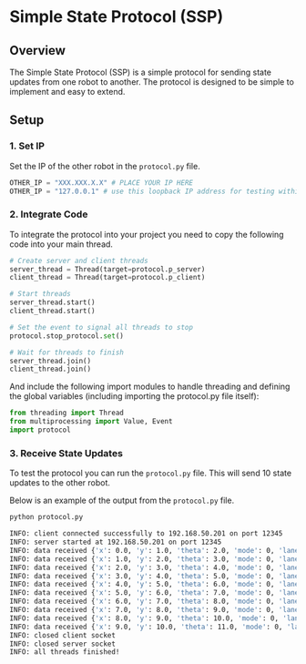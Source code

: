 # Simple State Protocol (SSP)

## Overview

The Simple State Protocol (SSP) is a simple protocol for sending state updates from
one robot to another. The protocol is designed to be simple to implement and
easy to extend.

## Setup

### 1. Set IP

Set the IP of the other robot in the `protocol.py` file.

```python
OTHER_IP = "XXX.XXX.X.X" # PLACE YOUR IP HERE
OTHER_IP = "127.0.0.1" # use this loopback IP address for testing within your own device
```

### 2. Integrate Code

To integrate the protocol into your project you need to copy the following code into your main thread.

```python
# Create server and client threads
server_thread = Thread(target=protocol.p_server)
client_thread = Thread(target=protocol.p_client)

# Start threads
server_thread.start()
client_thread.start()

# Set the event to signal all threads to stop
protocol.stop_protocol.set()

# Wait for threads to finish
server_thread.join()
client_thread.join()
```

And include the following import modules to handle threading and defining the
global variables (including importing the protocol.py file itself):

```python
from threading import Thread
from multiprocessing import Value, Event
import protocol
```

### 3. Receive State Updates

To test the protocol you can run the `protocol.py` file. This will send 10 state updates to the other robot.

Below is an example of the output from the `protocol.py` file.

```bash
python protocol.py

INFO: client connected successfully to 192.168.50.201 on port 12345
INFO: server started at 192.168.50.201 on port 12345
INFO: data received {'x': 0.0, 'y': 1.0, 'theta': 2.0, 'mode': 0, 'lane': 0}
INFO: data received {'x': 1.0, 'y': 2.0, 'theta': 3.0, 'mode': 0, 'lane': 0}
INFO: data received {'x': 2.0, 'y': 3.0, 'theta': 4.0, 'mode': 0, 'lane': 0}
INFO: data received {'x': 3.0, 'y': 4.0, 'theta': 5.0, 'mode': 0, 'lane': 0}
INFO: data received {'x': 4.0, 'y': 5.0, 'theta': 6.0, 'mode': 0, 'lane': 0}
INFO: data received {'x': 5.0, 'y': 6.0, 'theta': 7.0, 'mode': 0, 'lane': 0}
INFO: data received {'x': 6.0, 'y': 7.0, 'theta': 8.0, 'mode': 0, 'lane': 0}
INFO: data received {'x': 7.0, 'y': 8.0, 'theta': 9.0, 'mode': 0, 'lane': 0}
INFO: data received {'x': 8.0, 'y': 9.0, 'theta': 10.0, 'mode': 0, 'lane': 0}
INFO: data received {'x': 9.0, 'y': 10.0, 'theta': 11.0, 'mode': 0, 'lane': 0}
INFO: closed client socket
INFO: closed server socket
INFO: all threads finished!
```
